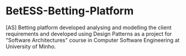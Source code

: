 # BetESS-Betting-Platform
[AS] Betting platform developed analysing and modelling the client requirements and developed using Design Patterns as a project for "Software Architectures" course in Computer Software Engineering at University of Minho.
